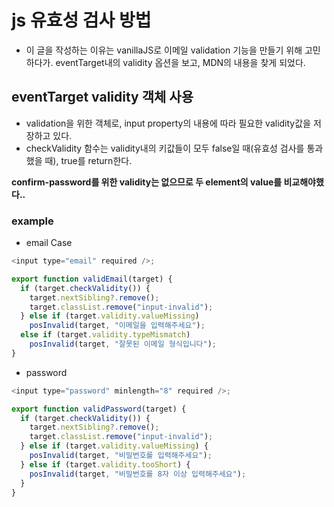 # js 유효성 검사 방법

- 이 글을 작성하는 이유는 vanillaJS로 이메일 validation 기능을 만들기 위해 고민하다가. eventTarget내의 validity 옵션을 보고, MDN의 내용을 찾게 되었다.

## eventTarget validity 객체 사용

- validation을 위한 객체로, input property의 내용에 따라 필요한 validity값을 저장하고 있다.
- checkValidity 함수는 validity내의 키값들이 모두 false일 때(유효성 검사를 통과했을 때), true를 return한다.

**confirm-password를 위한 validity는 없으므로 두 element의 value를 비교해야했다..**

### example

- email Case

```js
<input type="email" required />;

export function validEmail(target) {
  if (target.checkValidity()) {
    target.nextSibling?.remove();
    target.classList.remove("input-invalid");
  } else if (target.validity.valueMissing)
    posInvalid(target, "이메일을 입력해주세요");
  else if (target.validity.typeMismatch)
    posInvalid(target, "잘못된 이메일 형식입니다");
}
```

- password

```js
<input type="password" minlength="8" required />;

export function validPassword(target) {
  if (target.checkValidity()) {
    target.nextSibling?.remove();
    target.classList.remove("input-invalid");
  } else if (target.validity.valueMissing) {
    posInvalid(target, "비밀번호를 입력해주세요");
  } else if (target.validity.tooShort) {
    posInvalid(target, "비밀번호를 8자 이상 입력해주세요");
  }
}
```
